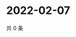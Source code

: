 # 2022-02-07

共 0 条

<!-- BEGIN WEIBO -->
<!-- 最后更新时间 Mon Feb 07 2022 03:06:35 GMT+0800 (China Standard Time) -->

<!-- END WEIBO -->
